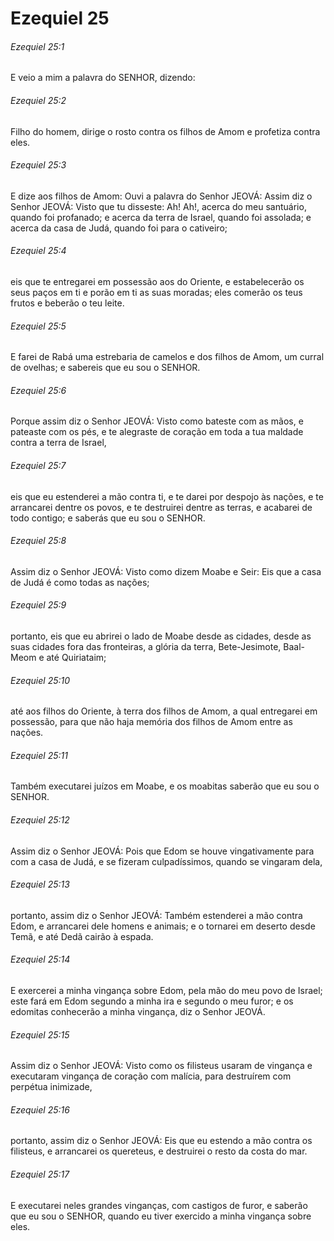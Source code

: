# Ezequiel 25

###### Ezequiel 25:1

E veio a mim a palavra do SENHOR, dizendo:

###### Ezequiel 25:2

Filho do homem, dirige o rosto contra os filhos de Amom e profetiza contra eles.

###### Ezequiel 25:3

E dize aos filhos de Amom: Ouvi a palavra do Senhor JEOVÁ: Assim diz o Senhor JEOVÁ: Visto que tu disseste: Ah! Ah!, acerca do meu santuário, quando foi profanado; e acerca da terra de Israel, quando foi assolada; e acerca da casa de Judá, quando foi para o cativeiro;

###### Ezequiel 25:4

eis que te entregarei em possessão aos do Oriente, e estabelecerão os seus paços em ti e porão em ti as suas moradas; eles comerão os teus frutos e beberão o teu leite.

###### Ezequiel 25:5

E farei de Rabá uma estrebaria de camelos e dos filhos de Amom, um curral de ovelhas; e sabereis que eu sou o SENHOR.

###### Ezequiel 25:6

Porque assim diz o Senhor JEOVÁ: Visto como bateste com as mãos, e pateaste com os pés, e te alegraste de coração em toda a tua maldade contra a terra de Israel,

###### Ezequiel 25:7

eis que eu estenderei a mão contra ti, e te darei por despojo às nações, e te arrancarei dentre os povos, e te destruirei dentre as terras, e acabarei de todo contigo; e saberás que eu sou o SENHOR.

###### Ezequiel 25:8

Assim diz o Senhor JEOVÁ: Visto como dizem Moabe e Seir: Eis que a casa de Judá é como todas as nações;

###### Ezequiel 25:9

portanto, eis que eu abrirei o lado de Moabe desde as cidades, desde as suas cidades fora das fronteiras, a glória da terra, Bete-Jesimote, Baal-Meom e até Quiriataim;

###### Ezequiel 25:10

até aos filhos do Oriente, à terra dos filhos de Amom, a qual entregarei em possessão, para que não haja memória dos filhos de Amom entre as nações.

###### Ezequiel 25:11

Também executarei juízos em Moabe, e os moabitas saberão que eu sou o SENHOR.

###### Ezequiel 25:12

Assim diz o Senhor JEOVÁ: Pois que Edom se houve vingativamente para com a casa de Judá, e se fizeram culpadíssimos, quando se vingaram dela,

###### Ezequiel 25:13

portanto, assim diz o Senhor JEOVÁ: Também estenderei a mão contra Edom, e arrancarei dele homens e animais; e o tornarei em deserto desde Temã, e até Dedã cairão à espada.

###### Ezequiel 25:14

E exercerei a minha vingança sobre Edom, pela mão do meu povo de Israel; este fará em Edom segundo a minha ira e segundo o meu furor; e os edomitas conhecerão a minha vingança, diz o Senhor JEOVÁ.

###### Ezequiel 25:15

Assim diz o Senhor JEOVÁ: Visto como os filisteus usaram de vingança e executaram vingança de coração com malícia, para destruírem com perpétua inimizade,

###### Ezequiel 25:16

portanto, assim diz o Senhor JEOVÁ: Eis que eu estendo a mão contra os filisteus, e arrancarei os quereteus, e destruirei o resto da costa do mar.

###### Ezequiel 25:17

E executarei neles grandes vinganças, com castigos de furor, e saberão que eu sou o SENHOR, quando eu tiver exercido a minha vingança sobre eles.

